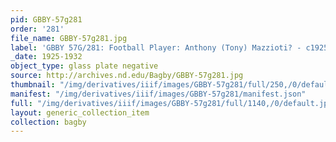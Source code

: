 ```yaml
---
pid: GBBY-57g281
order: '281'
file_name: GBBY-57g281.jpg
label: 'GBBY 57G/281: Football Player: Anthony (Tony) Mazzioti? - c1925-1932'
_date: 1925-1932
object_type: glass plate negative
source: http://archives.nd.edu/Bagby/GBBY-57g281.jpg
thumbnail: "/img/derivatives/iiif/images/GBBY-57g281/full/250,/0/default.jpg"
manifest: "/img/derivatives/iiif/images/GBBY-57g281/manifest.json"
full: "/img/derivatives/iiif/images/GBBY-57g281/full/1140,/0/default.jpg"
layout: generic_collection_item
collection: bagby
---
```

